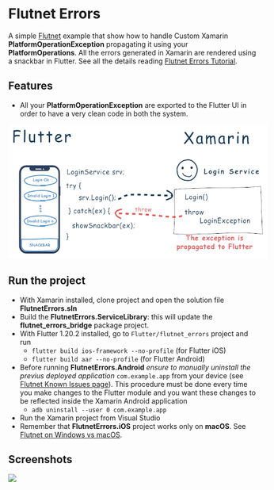 # Flutnet Errors

A simple [Flutnet](https://www.flutnet.com) example that show how to handle Custom Xamarin **PlatformOperationException** propagating it using your **PlatformOperations**. All the errors generated in Xamarin are rendered using a snackbar in Flutter. See all the details reading [Flutnet  Errors Tutorial](https://www.flutnet.com/Documentation/Samples-Tutorials/Flutnet-Errors).

## Features

- All your **PlatformOperationException** are exported to the Flutter UI in order to have a very clean code in both the system.

<img src="github_assets/sketch.png" height="250" style="background-color:white; padding:10px;">

## Run the project

- With Xamarin installed, clone project and open the solution file **FlutnetErrors.sln**
- Build the **FlutnetErrors.ServiceLibrary**: this will update the **flutnet_errors_bridge** package project.
- With Flutter 1.20.2 installed, go to `Flutter/flutnet_errors` project and run 
    - `flutter build ios-framework --no-profile` (for Flutter iOS)
    - `flutter build aar --no-profile` (for Flutter Android)
- Before running **FlutnetErrors.Android** _ensure to manually uninstall the previus deployed application_ `com.example.app` from your device (see [Flutnet Known Issues page](https://www.flutnet.com/Download/Release-Notes/Known-Issues)). This procedure must be done every time you make changes to the Flutter module and you want these changes to be reflected inside the Xamarin Android application
    - `adb uninstall --user 0 com.example.app`
- Run the Xamarin project from Visual Studio
- Remember that **FlutnetErrors.iOS** project works only on **macOS**. See [Flutnet on Windows vs macOS](https://www.flutnet.com/Documentation/Getting-Started/Flutnet-on-Windows-vs-macOS).

## Screenshots

<img src="github_assets/app.gif" height="600">


